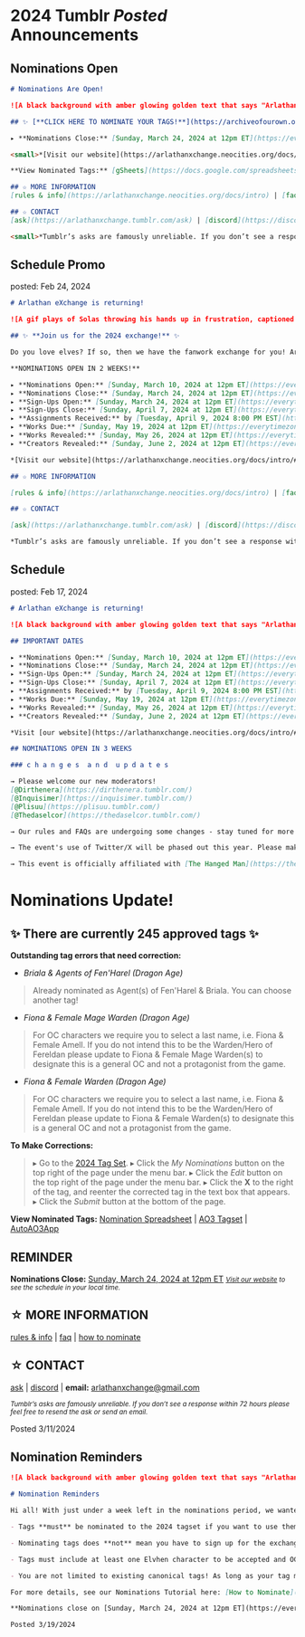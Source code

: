 # 2024 Tumblr *Posted* Announcements

## Nominations Open
```markdown
# Nominations Are Open!

![A black background with amber glowing golden text that says "Arlathan eXchange" in a script font which is decorated with leaves. A golden magical light flies around the text wrapping around it and sparkling as if by magic.](https://github.com/enigmalea/mod-handbook/blob/main/Images/Banners%20and%20Ads/Arlathan%20eXchange/AdMain.gif?raw=true)

## ✨ [**CLICK HERE TO NOMINATE YOUR TAGS!**](https://archiveofourown.org/tag_sets/18841) ✨

▸ **Nominations Close:** [Sunday, March 24, 2024 at 12pm ET](https://everytimezone.com/s/37d1e1df)

<small>*[Visit our website](https://arlathanxchange.neocities.org/docs/intro/#schedule) to see the schedule in your local time.*</small>

**View Nominated Tags:** [gSheets](https://docs.google.com/spreadsheets/d/1m8ludsrYnkbuI-kbJLz0anjSFhuYUkiAft4NZhp1aOM/edit?usp=sharing) | [ao3](https://archiveofourown.org/tag_sets/18841) | [autoao3app](https://autoao3app.firebaseapp.com/#/arlathanxchange2024/tagset)

## ☆ MORE INFORMATION
[rules & info](https://arlathanxchange.neocities.org/docs/intro) | [faq](https://arlathanxchange.neocities.org/docs/faqs) | [how to nominate](https://arlathanxchange.neocities.org/docs/tutorials/nominate/)

## ☆ CONTACT
[ask](https://arlathanxchange.tumblr.com/ask) | [discord](https://discord.gg/F73NDYMeGC) | **email:** arlathanxchange@gmail.com

<small>*Tumblr’s asks are famously unreliable. If you don’t see a response within 72 hours please feel free to resend the ask or send an email.*</small>
```

## Schedule Promo
posted: Feb 24, 2024

```markdown
# Arlathan eXchange is returning!

![A gif plays of Solas throwing his hands up in frustration, captioned "It's elves!"](https://github.com/enigmalea/mod-handbook/blob/main/Images/Banners%20and%20Ads/Arlathan%20eXchange/promo%20memes/its_elves.gif?raw=true)

## ✨ **Join us for the 2024 exchange!** ✨

Do you love elves? If so, then we have the fanwork exchange for you! Arlathan Exchange is a celebration of Elvhen characters and is open to gen fic, ships, or solo/introspective pieces that focus on elfy goodness, whether that’s Dalish, city, or even Evanuris.

**NOMINATIONS OPEN IN 2 WEEKS!**

▸ **Nominations Open:** [Sunday, March 10, 2024 at 12pm ET](https://everytimezone.com/s/37d1e1df)
▸ **Nominations Close:** [Sunday, March 24, 2024 at 12pm ET](https://everytimezone.com/s/37d1e1df)
▸ **Sign-Ups Open:** [Sunday, March 24, 2024 at 12pm ET](https://everytimezone.com/s/37d1e1df)
▸ **Sign-Ups Close:** [Sunday, April 7, 2024 at 12pm ET](https://everytimezone.com/s/17dd6e83)
▸ **Assignments Received:** by [Tuesday, April 9, 2024 8:00 PM EST](https://everytimezone.com/s/96718e2d) (or earlier!)
▸ **Works Due:** [Sunday, May 19, 2024 at 12pm ET](https://everytimezone.com/s/17dd6e83)
▸ **Works Revealed:** [Sunday, May 26, 2024 at 12pm ET](https://everytimezone.com/s/f82baa72)
▸ **Creators Revealed:** [Sunday, June 2, 2024 at 12pm ET](https://everytimezone.com/s/df812b23)

*[Visit our website](https://arlathanxchange.neocities.org/docs/intro/#schedule) to see the above schedule in your local time.*

## ☆ MORE INFORMATION

[rules & info](https://arlathanxchange.neocities.org/docs/intro) | [faq](https://arlathanxchange.neocities.org/docs/faqs)

## ☆ CONTACT

[ask](https://arlathanxchange.tumblr.com/ask) | [discord](https://discord.gg/F73NDYMeGC) | **email:** arlathanxchange@gmail.com

*Tumblr’s asks are famously unreliable. If you don’t see a response within 72 hours please feel free to resend the ask or send an email.*
```

## Schedule
posted: Feb 17, 2024

```markdown
# Arlathan eXchange is returning!

![A black background with amber glowing golden text that says "Arlathan eXchange" in a script font which is decorated with leaves. A golden magical light flies around the text wrapping around it and sparkling as if by magic.](https://64.media.tumblr.com/de1ae21afa87b6cf474653cece168054/1a2d137a6ddf5bdb-6c/s640x960/c6cdecfccbae426b77f6b48ed84f83ba684bcbe8.gif)

## IMPORTANT DATES

▸ **Nominations Open:** [Sunday, March 10, 2024 at 12pm ET](https://everytimezone.com/s/37d1e1df)
▸ **Nominations Close:** [Sunday, March 24, 2024 at 12pm ET](https://everytimezone.com/s/37d1e1df)
▸ **Sign-Ups Open:** [Sunday, March 24, 2024 at 12pm ET](https://everytimezone.com/s/37d1e1df)
▸ **Sign-Ups Close:** [Sunday, April 7, 2024 at 12pm ET](https://everytimezone.com/s/17dd6e83)
▸ **Assignments Received:** by [Tuesday, April 9, 2024 8:00 PM EST](https://everytimezone.com/s/96718e2d) (or earlier!)
▸ **Works Due:** [Sunday, May 19, 2024 at 12pm ET](https://everytimezone.com/s/17dd6e83)
▸ **Works Revealed:** [Sunday, May 26, 2024 at 12pm ET](https://everytimezone.com/s/f82baa72)
▸ **Creators Revealed:** [Sunday, June 2, 2024 at 12pm ET](https://everytimezone.com/s/df812b23)

*Visit [our website](https://arlathanxchange.neocities.org/docs/intro/#schedule) to see the above schedule in your local time.*

## NOMINATIONS OPEN IN 3 WEEKS

### c h a n g e s  a n d  u p d a t e s

→ Please welcome our new moderators!
[@Dirthenera](https://dirthenera.tumblr.com/)
[@Inquisimer](https://inquisimer.tumblr.com/)
[@Plisuu](https://plisuu.tumblr.com/)
[@Thedaselcor](https://thedaselcor.tumblr.com/)

→ Our rules and FAQs are undergoing some changes - stay tuned for more information and updates!

→ The event's use of Twitter/X will be phased out this year. Please make sure to follow us on other social media for announcements as we make this transition.

→ This event is officially affiliated with [The Hanged Man](https://thehangedmanpub.netlify.app/)! The Hanged Man is an unofficial collective of Dragon Age fans who try to make a positive difference in the fandom community by giving fans a place to chat, share and create content, and interact. You can read more on [our website](https://arlathanxchange.neocities.org/mod).
```

# Nominations Update!

## ✨ There are currently **245 approved tags** ✨

**Outstanding tag errors that need correction:**

- *Briala & Agents of Fen'Harel (Dragon Age)*
> Already nominated as Agent(s) of Fen'Harel & Briala. You can choose another tag!

- *Fiona & Female Mage Warden (Dragon Age)*
> For OC characters we require you to select a last name, i.e. Fiona & Female Amell. If you do not intend this to be the Warden/Hero of Fereldan please update to Fiona & Female Mage Warden(s) to designate this is a general OC and not a protagonist from the game.

- *Fiona & Female Warden (Dragon Age)*
> For OC characters we require you to select a last name, i.e. Fiona & Female Amell. If you do not intend this to be the Warden/Hero of Fereldan please update to Fiona & Female Warden(s) to designate this is a general OC and not a protagonist from the game.

**To Make Corrections:**
> ▸ Go to the [2024 Tag Set](https://archiveofourown.org/tag_sets/18841).
> ▸ Click the *My Nominations* button on the top right of the page under the menu bar.
> ▸ Click the *Edit* button on the top right of the page under the menu bar.
> ▸ Click the **X** to the right of the tag, and reenter the corrected tag in the text box that appears.
> ▸ Click the *Submit* button at the bottom of the page. 

**View Nominated Tags:** [Nomination Spreadsheet](https://docs.google.com/spreadsheets/d/1m8ludsrYnkbuI-kbJLz0anjSFhuYUkiAft4NZhp1aOM/edit?usp=sharing) | [AO3 Tagset](https://archiveofourown.org/tag_sets/18841) | [AutoAO3App](https://autoao3app.firebaseapp.com/#/arlathanxchange2024/tagset) 

## REMINDER

**Nominations Close:** [Sunday, March 24, 2024 at 12pm ET](https://everytimezone.com/s/37d1e1df)
<small>*[Visit our website](https://arlathanxchange.neocities.org/docs/intro/#schedule) to see the schedule in your local time.*</small>

## ☆ MORE INFORMATION

[rules & info](https://arlathanxchange.neocities.org/docs/intro) | [faq](https://arlathanxchange.neocities.org/docs/faqs) | [how to nominate](https://arlathanxchange.neocities.org/docs/tutorials/nominate/)

## ☆ CONTACT

[ask](https://arlathanxchange.tumblr.com/ask) | [discord](https://discord.gg/F73NDYMeGC) | **email:** arlathanxchange@gmail.com

<small>*Tumblr’s asks are famously unreliable. If you don’t see a response within 72 hours please feel free to resend the ask or send an email.*</small>

Posted 3/11/2024

## Nomination Reminders
```markdown
![A black background with amber glowing golden text that says "Arlathan eXchange" in a script font which is decorated with leaves. A golden magical light flies around the text wrapping around it and sparkling as if by magic.](https://64.media.tumblr.com/de1ae21afa87b6cf474653cece168054/1a2d137a6ddf5bdb-6c/s640x960/c6cdecfccbae426b77f6b48ed84f83ba684bcbe8.gif)

# Nomination Reminders

Hi all! With just under a week left in the nominations period, we wanted to share a few reminders about nominations for this exchange:

- Tags **must** be nominated to the 2024 tagset if you want to use them in your sign-up. Canonical tags are not included by default and while some tags were carried over from previous years' exchanges, many were not. Double-check that your favorite is part of the 2024 tagset! 

- Nominating tags does **not** mean you have to sign up for the exchange! Even if you're not participating, you can nominate tags to encourage others to create for ships you like. You can also nominate ships that you might want to create treats for!

- Tags must include at least one Elvhen character to be accepted and OC/PC characters must include a gender & background (i.e. Female Surana, Male Lavellan)

- You are not limited to existing canonical tags! As long as your tag meets our other requirements, you can manually type it into the nominations box and we will add it to the tagset. Go wild, rarepair and minor NPC lovers! :raised_hands:

For more details, see our Nominations Tutorial here: [How to Nominate](https://arlathanxchange.neocities.org/docs/tutorials/nominate). You can also ask questions in our [Discord](https://discord.gg/F73NDYMeGC) or anonymously via our Tumblr askbox: [Anon ask](https://arlathanxchange.tumblr.com/ask).

**Nominations close on [Sunday, March 24, 2024 at 12pm ET](https://everytimezone.com/s/37d1e1df)**

Posted 3/19/2024
```